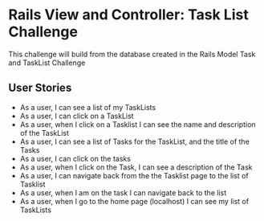# Rails View and Controller: Task List Challenge

This challenge will build from the database created in the Rails Model Task and TaskList Challenge

## User Stories
- As a user, I can see a list of my TaskLists
- As a user, I can click on a TaskList
- As a user, when I click on a Tasklist I can see the name and description of the TaskList
- As a user, I can see a list of Tasks for the TaskList, and the title of the Tasks
- As a user, I can click on the tasks
- As a user, when I click on the Task, I can see a description of the Task
- As a user, I can navigate back from the the Tasklist page to the list of Tasklist
- As a user, when I am on the task I can navigate back to the list
- As a user, when I go to the home page (localhost) I can see my list of TaskLists
